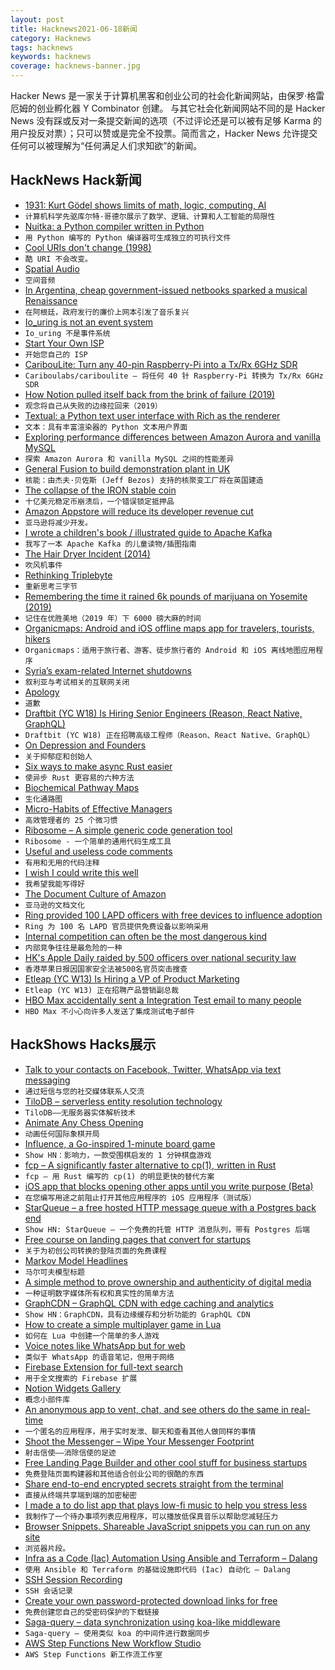```yaml
---
layout: post
title: Hacknews2021-06-18新闻
category: Hacknews
tags: hacknews
keywords: hacknews
coverage: hacknews-banner.jpg
---
```


Hacker News 是一家关于计算机黑客和创业公司的社会化新闻网站，由保罗·格雷厄姆的创业孵化器 Y Combinator 创建。
与其它社会化新闻网站不同的是 Hacker News 没有踩或反对一条提交新闻的选项（不过评论还是可以被有足够 Karma 的用户投反对票）；只可以赞或是完全不投票。简而言之，Hacker News 允许提交任何可以被理解为“任何满足人们求知欲”的新闻。

## HackNews Hack新闻


- [1931: Kurt Gödel shows limits of math, logic, computing, AI](https://people.idsia.ch/~juergen/goedel-1931-founder-theoretical-computer-science-AI.html)
- `计算机科学先驱库尔特·哥德尔展示了数学、逻辑、计算和人工智能的局限性`
- [Nuitka: a Python compiler written in Python](https://github.com/Nuitka/Nuitka)
- `用 Python 编写的 Python 编译器可生成独立的可执行文件`
- [Cool URIs don't change (1998)](https://www.w3.org/Provider/Style/URI.html)
- `酷 URI 不会改变。 `
- [Spatial Audio](https://lefsetz.com/wordpress/2021/06/11/spatial-audio/)
- `空间音频`
- [In Argentina, cheap government-issued netbooks sparked a musical Renaissance](https://restofworld.org/2021/argentina-netbooks-music/)
- `在阿根廷，政府发行的廉价上网本引发了音乐复兴`
- [Io_uring is not an event system](https://despairlabs.com/posts/2021-06-16-io-uring-is-not-an-event-system/)
- `Io_uring 不是事件系统`
- [Start Your Own ISP](https://startyourownisp.com/)
- `开始您自己的 ISP`
- [CaribouLite: Turn any 40-pin Raspberry-Pi into a Tx/Rx 6GHz SDR](https://github.com/cariboulabs/cariboulite)
- `Cariboulabs/cariboulite – 将任何 40 针 Raspberry-Pi 转换为 Tx/Rx 6GHz SDR`
- [How Notion pulled itself back from the brink of failure (2019)](https://www.figma.com/blog/design-on-a-deadline-how-notion-pulled-itself-back-from-the-brink-of-failure/)
- `观念将自己从失败的边缘拉回来（2019）`
- [Textual: a Python text user interface with Rich as the renderer](https://github.com/willmcgugan/textual)
- `文本：具有丰富渲染器的 Python 文本用户界面`
- [Exploring performance differences between Amazon Aurora and vanilla MySQL](https://plaid.com/blog/exploring-performance-differences-between-amazon-aurora-and-vanilla-mysql)
- `探索 Amazon Aurora 和 vanilla MySQL 之间的性能差异`
- [General Fusion to build demonstration plant in UK](https://www.bbc.co.uk/news/science-environment-57512229)
- `核能：由杰夫·贝佐斯 (Jeff Bezos) 支持的核聚变工厂将在英国建造`
- [The collapse of the IRON stable coin](https://irony-97882.medium.com/the-melting-of-iron-89469b01e083)
- `十亿美元稳定币崩溃后，一个错误锁定抵押品`
- [Amazon Appstore will reduce its developer revenue cut](https://www.aftvnews.com/amazon-appstore-will-reduce-developer-revenue-cut-from-30-to-20-and-give-10-in-free-aws-credit/)
- `亚马逊将减少开发。`
- [I wrote a children's book / illustrated guide to Apache Kafka](https://gentlydownthe.stream/)
- `我写了一本 Apache Kafka 的儿童读物/插图指南`
- [The Hair Dryer Incident (2014)](http://quotulatiousness.ca/blog/2016/02/02/qotd-the-hair-dryer-incident/)
- `吹风机事件`
- [Rethinking Triplebyte](https://triplebyte.com/blog/rethinking-triplebyte)
- `重新思考三字节`
- [Remembering the time it rained 6k pounds of marijuana on Yosemite (2019)](https://activenorcal.com/remembering-the-time-it-rained-6000-pounds-of-marijuana-on-yosemite/)
- `记住在优胜美地（2019 年）下 6000 磅大麻的时间`
- [Organicmaps: Android and iOS offline maps app for travelers, tourists, hikers](https://github.com/organicmaps/organicmaps)
- `Organicmaps：适用于旅行者、游客、徒步旅行者的 Android 和 iOS 离线地图应用程序`
- [Syria’s exam-related Internet shutdowns](https://blog.cloudflare.com/syria-exam-related-internet-shutdowns/)
- `叙利亚与考试相关的互联网关闭`
- [Apology](https://felleisen.org/matthias/Thoughts/Apology.html)
- `道歉`
- [Draftbit (YC W18) Is Hiring Senior Engineers (Reason, React Native, GraphQL)](https://www.ycombinator.com/companies/draftbit/jobs/Fj0Gn7Y8I-senior-software-engineer)
- `Draftbit (YC W18) 正在招聘高级工程师（Reason、React Native、GraphQL）`
- [On Depression and Founders](https://startupstrats.substack.com/p/dont-kill-yourself)
- `关于抑郁症和创始人`
- [Six ways to make async Rust easier](https://carllerche.com/2021/06/17/six-ways-to-make-async-rust-easier/)
- `使异步 Rust 更容易的六种方法`
- [Biochemical Pathway Maps](http://biochemical-pathways.com)
- `生化通路图`
- [Micro-Habits of Effective Managers](https://review.firstround.com/the-25-micro-habits-of-high-impact-managers)
- `高效管理者的 25 个微习惯`
- [Ribosome – A simple generic code generation tool](http://sustrik.github.io/ribosome/)
- `Ribosome - 一个简单的通用代码生成工具`
- [Useful and useless code comments](https://blog.jim-nielsen.com/2021/useful-and-usless-code-comments/)
- `有用和无用的代码注释`
- [I wish I could write this well](https://blog.royalsloth.eu/posts/i-wish-i-could-write-this-well/)
- `我希望我能写得好`
- [The Document Culture of Amazon](https://www.justingarrison.com/blog/2021-03-15-the-document-culture-of-amazon/)
- `亚马逊的文档文化`
- [Ring provided 100 LAPD officers with free devices to influence adoption](https://www.latimes.com/business/technology/story/2021-06-17/ring-influencer-marketing-los-angeles-police-department)
- `Ring 为 100 名 LAPD 官员提供免费设备以影响采用`
- [Internal competition can often be the most dangerous kind](https://madned.substack.com/p/the-enemy-within)
- `内部竞争往往是最危险的一种`
- [HK's Apple Daily raided by 500 officers over national security law](https://www.reuters.com/world/asia-pacific/hong-kongs-apple-daily-newspaper-says-police-arrest-five-directors-2021-06-16)
- `香港苹果日报因国家安全法被500名官员突击搜查`
- [Etleap (YC W13) Is Hiring a VP of Product Marketing](item?id=27546244)
- `Etleap (YC W13) 正在招聘产品营销副总裁`
- [HBO Max accidentally sent a Integration Test email to many people](https://twitter.com/internetofshit/status/1405682888545349635)
- `HBO Max 不小心向许多人发送了集成测试电子邮件`


## HackShows Hacks展示

- [ Talk to your contacts on Facebook, Twitter, WhatsApp via text messaging](https://fiotron.com)
- `通过短信与您的社交媒体联系人交流`
- [ TiloDB – serverless entity resolution technology](https://tilodb.com/tilodb)
- `TiloDB——无服务器实体解析技术`
- [ Animate Any Chess Opening](https://deepnote.com/@jstastny/Chess-Openings-CuVqER2CT-qv1-TjJjNHLw)
- `动画任何国际象棋开局`
- [ Influence, a Go-inspired 1-minute board game](http://cintrest.com/influence/)
- `Show HN：影响力，一款受围棋启发的 1 分钟棋盘游戏`
- [ fcp – A significantly faster alternative to cp(1), written in Rust](https://github.com/Svetlitski/fcp)
- `fcp – 用 Rust 编写的 cp(1) 的明显更快的替代方案`
- [ iOS app that blocks opening other apps until you write purpose (Beta)](item?id=27532021)
- `在您编写用途之前阻止打开其他应用程序的 iOS 应用程序（测试版）`
- [ StarQueue – a free hosted HTTP message queue with a Postgres back end](https://www.starqueue.org/)
- `Show HN: StarQueue – 一个免费的托管 HTTP 消息队列，带有 Postgres 后端`
- [ Free course on landing pages that convert for startups](https://zenacademy.com.au/course/landing-pages-that-convert/)
- `关于为初创公司转换的登陆页面的免费课程`
- [ Markov Model Headlines](https://www.locserendipity.com/Markov_Headlines.html)
- `马尔可夫模型标题`
- [ A simple method to prove ownership and authenticity of digital media](https://github.com/pushpendre/flagplant)
- `一种证明数字媒体所有权和真实性的简单方法`
- [ GraphCDN – GraphQL CDN with edge caching and analytics](https://graphcdn.io/blog/announcing-graphcdn)
- `Show HN：GraphCDN，具有边缘缓存和分析功能的 GraphQL CDN`
- [ How to create a simple multiplayer game in Lua](https://github.com/prashantgupta24/lua-top-down-multiplayer)
- `如何在 Lua 中创建一个简单的多人游戏`
- [ Voice notes like WhatsApp but for web](https://voicl.com)
- `类似于 WhatsApp 的语音笔记，但用于网络`
- [ Firebase Extension for full-text search](https://github.com/typesense/firestore-typesense-search)
- `用于全文搜索的 Firebase 扩展`
- [ Notion Widgets Gallery](https://www.notion.so/WidgetBox-Gallery-e4e329ea9064463da9e0b0899d25bf63)
- `概念小部件库`
- [ An anonymous app to vent, chat, and see others do the same in real-time](https://testflight.apple.com/join/aCM3SWNY)
- `一个匿名的应用程序，用于实时发泄、聊天和查看其他人做同样的事情`
- [ Shoot the Messenger – Wipe Your Messenger Footprint](https://chrome.google.com/webstore/detail/shoot-the-messenger/lkhmjelfhkidbekjkghmbacoaolbcmep?hl=en&authuser=1)
- `射击信使——消除信使的足迹`
- [ Free Landing Page Builder and other cool stuff for business startups](https://satishgaire.com/startup)
- `免费登陆页面构建器和其他适合创业公司的很酷的东西`
- [ Share end-to-end encrypted secrets straight from the terminal](https://github.com/sniptt-official/snip-cli)
- `直接从终端共享端到端的加密秘密`
- [ I made a to do list app that plays low-fi music to help you stress less](https://apps.apple.com/us/app/somuchtodo-low-fi-to-do-list/id1560388788)
- `我制作了一个待办事项列表应用程序，可以播放低保真音乐以帮助您减轻压力`
- [ Browser Snippets. Shareable JavaScript snippets you can run on any site](https://browsersnippets.com/register)
- `浏览器片段。`
- [ Infra as a Code (Iac) Automation Using Ansible and Terraform – Dalang](item?id=27541517)
- `使用 Ansible 和 Terraform 的基础设施即代码 (Iac) 自动化 – Dalang`
- [ SSH Session Recording](https://www.mysocket.io/post/introducing-ssh-session-recording-and-ssh-aware-proxies)
- `SSH 会话记录`
- [ Create your own password-protected download links for free](https://github.com/nicnocquee/next-secure-download)
- `免费创建您自己的受密码保护的下载链接`
- [ Saga-query – data synchronization using koa-like middleware](https://github.com/neurosnap/saga-query)
- `Saga-query – 使用类似 koa 的中间件进行数据同步`
- [ AWS Step Functions New Workflow Studio](https://docs.aws.amazon.com/step-functions/latest/dg/workflow-studio-components.html)
- `AWS Step Functions 新工作流工作室`

